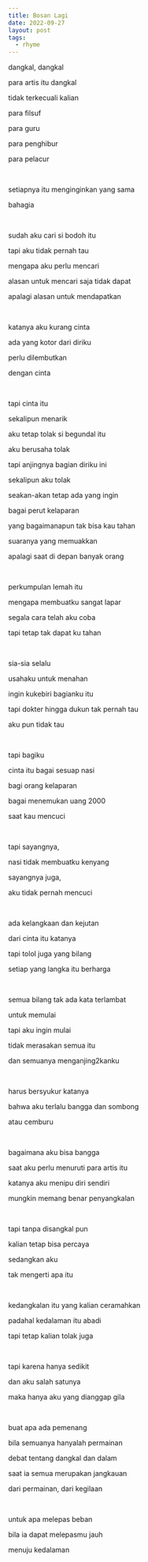 ```yaml
---
title: Bosan Lagi
date: 2022-09-27
layout: post
tags:
  - rhyme
---
```


<p>dangkal, dangkal</p><p>para artis itu dangkal</p><p>tidak terkecuali kalian&nbsp;</p><p>para filsuf</p><p>para guru</p><p>para penghibur</p><p>para pelacur</p><p><br /></p><p>setiapnya itu menginginkan yang sama</p><p>bahagia</p><p><br /></p><p>sudah aku cari si bodoh itu</p><p>tapi aku tidak pernah tau</p><p>mengapa aku perlu mencari</p><p>alasan untuk mencari saja tidak dapat</p><p>apalagi alasan untuk mendapatkan</p><p><br /></p><p>katanya aku kurang cinta</p><p>ada yang kotor dari diriku</p><p>perlu dilembutkan</p><p>dengan cinta</p><p><br /></p><p>tapi cinta itu</p><p>sekalipun menarik</p><p>aku tetap tolak si begundal itu</p><p>aku berusaha tolak</p><p>tapi anjingnya bagian diriku ini</p><p>sekalipun aku tolak</p><p>seakan-akan tetap ada yang ingin</p><p>bagai perut kelaparan</p><p>yang bagaimanapun tak bisa kau tahan</p><p>suaranya yang memuakkan</p><p>apalagi saat di depan banyak orang</p><p><br /></p><p>perkumpulan lemah itu</p><p>mengapa membuatku sangat lapar</p><p>segala cara telah aku coba</p><p>tapi tetap tak dapat ku tahan</p><p><br /></p><p>sia-sia selalu</p><p>usahaku untuk menahan</p><p>ingin kukebiri bagianku itu</p><p>tapi dokter hingga dukun tak pernah tau</p><p>aku pun tidak tau</p><p><br /></p><p>tapi bagiku</p><p>cinta itu bagai sesuap nasi&nbsp;</p><p>bagi orang kelaparan</p><p>bagai menemukan uang 2000&nbsp;</p><p>saat kau mencuci</p><p><br /></p><p>tapi sayangnya,&nbsp;</p><p>nasi tidak membuatku kenyang</p><p>sayangnya juga,</p><p>aku tidak pernah mencuci</p><p><br /></p><p>ada kelangkaan dan kejutan</p><p>dari cinta itu katanya</p><p>tapi tolol juga yang bilang</p><p>setiap yang langka itu berharga</p><p><br /></p><p>semua bilang tak ada kata terlambat</p><p>untuk memulai</p><p>tapi aku ingin mulai&nbsp;</p><p>tidak merasakan semua itu</p><p>dan semuanya menganjing2kanku</p><p><br /></p><p>harus bersyukur katanya</p><p>bahwa aku terlalu bangga dan sombong</p><p>atau cemburu</p><p><br /></p><p>bagaimana aku bisa bangga</p><p>saat aku perlu menuruti para artis itu</p><p>katanya aku menipu diri sendiri</p><p>mungkin memang benar penyangkalan</p><p><br /></p><p>tapi tanpa disangkal pun</p><p>kalian tetap bisa percaya</p><p>sedangkan aku</p><p>tak mengerti apa itu</p><p><br /></p><p>kedangkalan itu yang kalian ceramahkan</p><p>padahal kedalaman itu abadi</p><p>tapi tetap kalian tolak juga</p><p><br /></p><p>tapi karena hanya sedikit</p><p>dan aku salah satunya</p><p>maka hanya aku yang dianggap gila</p><p><br /></p><p>buat apa ada pemenang&nbsp;</p><p>bila semuanya hanyalah permainan</p><p>debat tentang dangkal dan dalam</p><p>saat ia semua merupakan jangkauan</p><p>dari permainan, dari kegilaan</p><p><br /></p><p>untuk apa melepas beban</p><p>bila ia dapat melepasmu jauh</p><p>menuju kedalaman</p>
